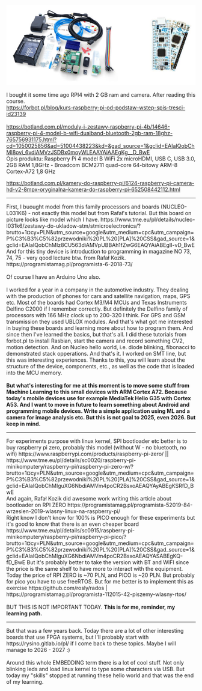 ![dump](https://raw.githubusercontent.com/KarolDuracz/scratchpad/refs/heads/main/Embedding_RPI4_/rpi%204%20and%20nucleo.png)

I bought it some time ago RPI4 with 2 GB ram and camera. After reading this course. <br />
https://forbot.pl/blog/kurs-raspberry-pi-od-podstaw-wstep-spis-tresci-id23139
 <br /> <br />
https://botland.com.pl/moduly-i-zestawy-raspberry-pi-4b/14646-raspberry-pi-4-model-b-wifi-dualband-bluetooth-2gb-ram-18ghz-765756931175.html?cd=1050025856&ad=51004438223&kd=&gad_source=1&gclid=EAIaIQobChMI8ovi_6vdiAMVzJSDBx0moyWLEAAYAiAAEgKg__D_BwE <br />
Opis produktu: Raspberry Pi 4 model B WiFi 2x microHDMI, USB C, USB 3.0, 2GB RAM 1,8GHz - Broadcom BCM2711 quad-core 64-bitowy ARM-8 Cortex-A72 1,8 GHz <br />

https://botland.com.pl/kamery-do-raspberry-pi/6124-raspberry-pi-camera-hd-v2-8mpx-oryginalna-kamera-do-raspberry-pi-652508442112.html <br />
<hr>
First, I buought model from this family processors and boards (NUCLEO-L031K6) - not exactly this model but from Rafał's tutorial. But this board on picture looks like model which I have.
https://www.tme.eu/pl/details/nucleo-l031k6/zestawy-do-ukladow-stm/stmicroelectronics/?brutto=1&currency=PLN&utm_source=google&utm_medium=cpc&utm_campaign=P%C3%B3%C5%82przewodniki%20PL%20[PLA]%20CSS&gad_source=1&gclid=EAIaIQobChMIz8CU563diAMVpUBBAh1fZwG6EAQYAiABEgII-vD_BwE <br />
And for this tiny device is introduction to programming in magazine NO 73, 74, 75 - very qood lecture btw. from Rafał Kozik.<br />
https://programistamag.pl/programista-6-2018-73/  <br />
<br />
Of course I have an Arduino Uno also.<br />
<br />
I worked for a year in a company in the automotive industry. They dealing with the production of phones for cars and satellite navigation, maps, GPS etc. Most of the boards had Cortex M3/M4 MCUs and Texas Instruments Delfino C2000 if I remember correctly. 
But definitely the Delfino family of processors with 166 MHz clock up to 200-320 I think. For GPS and GSM transmission they used UBLOX modules. And that's what got me interested in buying these boards and learning more about how to program them. And since then I've learned the basics, but that's all. I did these tutorials 
from forbot.pl to install Rasbian, start the camera and record something CV2, motion detection. And on Nucleo hello world, i.e. diode blinking, fibonacci to demonstrated stack opperations. And that's it. 
I worked on SMT line, but this was interesting experiences. Thanks to this, you will learn about the structure of the device, components, etc., as well as the code that is loaded into the MCU memory.
<br /><br />
<b>But what's interesting for me at this moment is to move some stuff from Machine Learning to this small devices with ARM Cortex A72. Because today's mobile devices use for example MediaTek Helio G35 with Cortex A53.
And I want to move in future to learn something about Android and programming mobile devices. Write a simple application using ML and a camera for image analysis etc. But this is not goal to 2025, even 2026. But keep in mind.</b>
<hr>
For experiments purpose with linux kernel, SPI bootloader etc better is to buy raspberry pi zero, probably this model (without W - no bluetooth, no wifi) https://www.raspberrypi.com/products/raspberry-pi-zero/ || https://www.tme.eu/pl/details/sc0020/raspberry-pi-minikomputery/raspberry-pi/raspberry-pi-zero-w/?brutto=1&currency=PLN&utm_source=google&utm_medium=cpc&utm_campaign=P%C3%B3%C5%82przewodniki%20PL%20[PLA]%20CSS&gad_source=1&gclid=EAIaIQobChMIguXG6NbdiAMVm4poCR2BsxoAEAQYAyABEgKSRfD_BwE <br />
And again, Rafał Kozik did awesome work writing this article about bootloader on RPI ZERO https://programistamag.pl/programista-52019-84-wrzesien-2019-wlasny-linux-na-raspberry-pi/ <br />
Right know I don't know for 100% is PICO enough for these experiments but it's good to know that there is an even cheaper board  https://www.tme.eu/pl/details/sc0915/raspberry-pi-minikomputery/raspberry-pi/raspberry-pi-pico/?brutto=1&currency=PLN&utm_source=google&utm_medium=cpc&utm_campaign=P%C3%B3%C5%82przewodniki%20PL%20[PLA]%20CSS&gad_source=1&gclid=EAIaIQobChMIguXG6NbdiAMVm4poCR2BsxoAEAQYASABEgKQ-fD_BwE
But it's probably better to take the version with BT and WIFI since the price is the same shelf to have more to interact with the equipment. Today the price of RPI ZERO is ~70 PLN, and PICO is ~20 PLN. But probably for pico you have to use freeRTOS. But for me better is to implement this as exercise https://github.com/rosly/rados | https://programistamag.pl/programista-112015-42-piszemy-wlasny-rtos/
<br /><br />
BUT THIS IS NOT IMPORTANT TODAY. <b>This is for me, reminder, my learning path.</b>
<hr>
But that was a few years back. Today there are a lot of other interesting boards that use FPGA systems, but I'll probably start with https://rysino.gitlab.io/pl/ if I come back to these topics. Maybe I will manage to 2026 - 2027 :)
<br /><br />
Around this whole EMBEDDING term there is a lot of cool stuff. Not only blinking leds and load linux kernel to type some characters via USB. But today my "skills" stopped at running these hello world and that was the end of my learning. 
